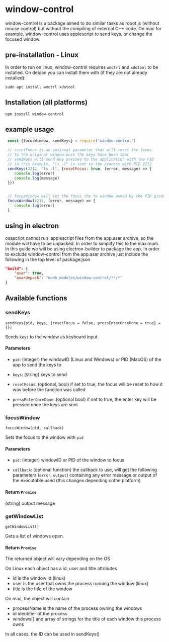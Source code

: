 # window-control

window-control is a package aimed to do similar tasks as robot.js (without mouse control) but without the compiling of external C++ code.
On mac for example, window-control uses applescript to send keys, or change the focused window.

## pre-installation - Linux

In order to run on linux, window-control requires ```wmctrl``` and ```xdotool``` to be installed. On debian you can install them with (if they are not already installed):

```
sudo apt install wmctrl xdotool
```

## Installation (all platforms)

```
npm install window-control
```

## example usage

```javascript
 const {focusWindow, sendKeys} = require('window-control')

 // resetFocus is an optional parameter that will reset the focus 
 // to the original window once the keys have been sent
 // sendKeys will send key presses to the application with the PID
 // in this example, "ls -l" is sent to the process with PID 2212
 sendKeys(2212, "ls -l", {resetFocus: true, (error, message) => {
    console.log(error)
    console.log(message)
 }})


 // focusWindow will set the focus the to window owned by the PID given (in this case 2212)
 focusWindow(2212, (error, message) => {
    console.log(error)
 }
 ```

## using in electron

osascript cannot run .applescript files from the app.asar archive, so the module will have to be unpacked. 
In order to simplify this to the maximum. In this guide we will be using electron-builder to package the app.
In order to exclude window-control from the app.asar archive just include the following in the top level of package.json

```JSON
"build": {
    "asar": true,
    "asarUnpack": "node_modules/window-control/**/*"
}
 ```

## Available functions

### sendKeys

```sendKeys(pid, keys, {resetFocus = false, pressEnterOnceDone = true} = {})```

Sends ```keys``` to the window as keyboard input.

#### Parameters

- ```pid```: (integer) the windowID (Linux and Windows) or PID (MacOS) of the app to send the keys to 

- ```keys```: (string) keys to send

- ```resetFocus```: (optional, bool) if set to true, the focus will be reset to how it was before the function was called

- ```pressEnterOnceDone```: (optional bool) if set to true, the enter key will be pressed once the keys are sent

### focusWindow

```focusWindow(pid, callback)```

Sets the focus to the window with ```pid```

#### Parameters

- ```pid```: (integer) windowID or PID of the window to focus

- ```callback```: (optional function) the callback to use, will get the following parameters (```error```, ```output```) containing any error message or output of the executable used (this changes depending onthe platform)

#### Return ```Promise```

(string) output message

### getWindowList

```getWindowList()```

Gets a list of windows open.

#### Return ```Promise```

The returned object will vary depending on the OS

On Linux each object has a id, user and title attributes

- id is the window id (linux)
- user is the user that owns the process running the window (linux)
- title is the title of the window

On mac, the object will contain

- processName is the name of the process owning the windows
- id identifier of the process
- windows[] and array of strings for the title of each window this process owns

In all cases, the ID can be used in sendKeys()
